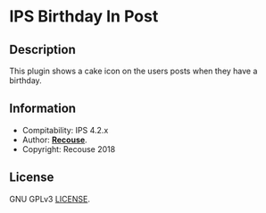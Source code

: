 # IPS Birthday In Post
## Description
This plugin shows a cake icon on the users posts when they have a birthday.

## Information
* Compitability: IPS 4.2.x
* Author: [**Recouse**](https://recouse.github.io).
* Copyright: Recouse 2018

## License
GNU GPLv3 [LICENSE](LICENSE).

